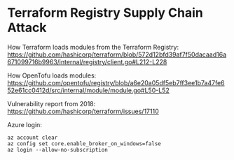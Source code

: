 # Terraform Registry Supply Chain Attack

How Terraform loads modules from the Terraform Registry:
https://github.com/hashicorp/terraform/blob/572d12bfd39af7f50dacaad16a671099716b9963/internal/registry/client.go#L212-L228

How OpenTofu loads modules:
https://github.com/opentofu/registry/blob/a6e20a05df5eb7ff3ee1b7a47fe652e61cc0412d/src/internal/module/module.go#L50-L52

Vulnerability report from 2018:
https://github.com/hashicorp/terraform/issues/17110


Azure login:
```
az account clear
az config set core.enable_broker_on_windows=false
az login --allow-no-subscription
```
